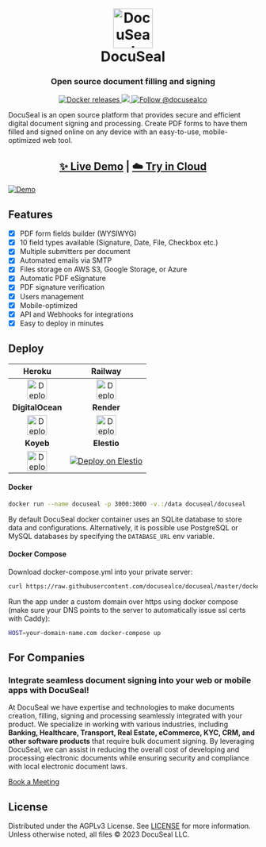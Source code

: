 <h1 align="center" style="border-bottom: none">
  <div>
    <a href="https://www.docuseal.co">
      <img  alt="DocuSeal" src="https://github.com/docusealco/docuseal/assets/5418788/c12cd051-81cd-4402-bc3a-92f2cfdc1b06" width="80" />
      <br>
    </a>
    DocuSeal
  </div>
</h1>
<h3 align="center">
  Open source document filling and signing
</h3>
<p align="center">
  <a href="https://hub.docker.com/r/docuseal/docuseal">
    <img alt="Docker releases" src="https://img.shields.io/docker/v/docuseal/docuseal">
  </a>
  <a href="https://discord.gg/qygYCDGck9">
    <img src="https://img.shields.io/discord/1125112641170448454?logo=discord"/>
  </a>
  <a href="https://twitter.com/intent/follow?screen_name=docusealco">
    <img src="https://img.shields.io/twitter/follow/docusealco?style=social" alt="Follow @docusealco" />
  </a>
</p>
<p>
DocuSeal is an open source platform that provides secure and efficient digital document signing and processing. Create PDF forms to have them filled and signed online on any device with an easy-to-use, mobile-optimized web tool.
</p>
<h2 align="center">
  <a href="https://demo.docuseal.co">✨ Live Demo</a>
  <span>|</span>
  <a href="https://docuseal.co/sign_up">☁️ Try in Cloud</a>
</h2>

[![Demo](https://github.com/docusealco/docuseal/assets/5418788/d8703ea3-361a-423f-8bfe-eff1bd9dbe14)](https://demo.docuseal.co)

## Features
- [x] PDF form fields builder (WYSIWYG)
- [x] 10 field types available (Signature, Date, File, Checkbox etc.)
- [x] Multiple submitters per document
- [x] Automated emails via SMTP
- [x] Files storage on AWS S3, Google Storage, or Azure
- [x] Automatic PDF eSignature
- [x] PDF signature verification
- [x] Users management
- [x] Mobile-optimized
- [x] API and Webhooks for integrations
- [x] Easy to deploy in minutes

## Deploy

|Heroku|Railway|
|:--:|:---:|
| [<img alt="Deploy on Heroku" src="https://www.herokucdn.com/deploy/button.svg" height="40">](https://heroku.com/deploy?template=https://github.com/docusealco/docuseal-heroku) | [<img alt="Deploy on Railway" src="https://railway.app/button.svg" height="40">](https://railway.app/template/IGoDnc?referralCode=ruU7JR)|
|**DigitalOcean**|**Render**|
| [<img alt="Deploy on DigitalOcean" src="https://www.deploytodo.com/do-btn-blue.svg" height="40">](https://cloud.digitalocean.com/apps/new?repo=https://github.com/docusealco/docuseal-digitalocean/tree/master&refcode=421d50f53990) | [<img alt="Deploy to Render" src="https://render.com/images/deploy-to-render-button.svg" height="40">](https://render.com/deploy?repo=https://github.com/docusealco/docuseal-render)
|**Koyeb**|**Elestio**|
| [<img alt="Deploy on Koyeb" src="https://www.koyeb.com/static/images/deploy/button.svg" height="40">](https://app.koyeb.com/deploy?name=docuseal&type=docker&image=docker.io/docuseal/docuseal&env[PORT]=8000&env[DATABASE_URL]=CHANGE_ME&env[SECRET_KEY_BASE]=CHANGE_ME&ports=8000;http;/) | [<img alt="Deploy on Elestio" src="https://pub-da36157c854648669813f3f76c526c2b.r2.dev/deploy-on-elestio-black.png">](https://dash.elest.io/deploy?soft=DocuSeal&id=339) |


#### Docker

```sh
docker run --name docuseal -p 3000:3000 -v.:/data docuseal/docuseal
```

By default DocuSeal docker container uses an SQLite database to store data and configurations. Alternatively, it is possible use PostgreSQL or MySQL databases by specifying the `DATABASE_URL` env variable.

#### Docker Compose

Download docker-compose.yml into your private server:
```sh
curl https://raw.githubusercontent.com/docusealco/docuseal/master/docker-compose.yml > docker-compose.yml
```

Run the app under a custom domain over https using docker compose (make sure your DNS points to the server to automatically issue ssl certs with Caddy):
```sh
HOST=your-domain-name.com docker-compose up
```

## For Companies
### Integrate seamless document signing into your web or mobile apps with DocuSeal!

At DocuSeal we have expertise and technologies to make documents creation, filling, signing and processing seamlessly integrated with your product. We specialize in working with various industries, including **Banking, Healthcare, Transport, Real Estate, eCommerce, KYC, CRM, and other software products** that require bulk document signing. By leveraging DocuSeal, we can assist in reducing the overall cost of developing and processing electronic documents while ensuring security and compliance with local electronic document laws.

[Book a Meeting](https://calendly.com/kriti-docuseal/30min)

## License

Distributed under the AGPLv3 License. See [LICENSE](https://github.com/docusealco/docuseal/blob/master/LICENSE) for more information.
Unless otherwise noted, all files © 2023 DocuSeal LLC.
